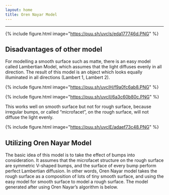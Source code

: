```yaml
---
layout: home
title: Oren Nayar Model
---
```

---
 
 {% include figure.html image="https://puu.sh/uvcls/eda177746d.PNG" %}
 
## Disadvantages of other model
 
  For modelling a smooth surface such as matte, there is an easy model called Lambertian Model, which assumes that the light diffuses evenly in all direction. The result of this model is an object which looks equally illuminated in all directions (Lambert 1, Lambert 2). 
  
  {% include figure.html image="https://puu.sh/uvclH/f9a0fc6ab8.PNG" %}
  
  {% include figure.html image="https://puu.sh/uvclI/6a3c60b80c.PNG" %}
  
  This works well on smooth surface but not for rough surface, because irregular bumps, or called “microfacet”, on the rough surface, will not diffuse the light evenly. 

{% include figure.html image="https://puu.sh/uvclE/adaef73c48.PNG" %}

## Utilizing Oren Nayar Model

  The basic idea of this model is to take the effect of bumps into consideration. It assumes that the microfacet structure on the rough surface are symmetric V-shaped bumps, and the surface of every bump perform perfect Lambertian diffusion. In other words, Oren Nayar model takes the rough surface as a composition of lots of tiny smooth surface, and using the easy model for smooth surface to model a rough surface. The model generated after using Oren Nayar’s algorithm is below.

